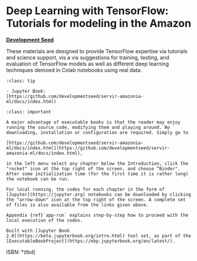 

<!-- #region -->
# Deep Learning with TensorFlow: <br> Tutorials for modeling in the Amazon


[**Development Seed**](https://developmentseed.org/)

<!-- #endregion -->

These materials are designed to provide TensorFlow expertise via tutorials and science support, vis a vis suggestions for training, testing, and evaluation of TensorFlow models as well as different deep learning techniques demoed in Colab notebooks using real data. 


```{admonition} Links
:class: tip

- Jupyter Book: 
[https://github.com/developmentseed/servir-amazonia-ml/docs/index.html)

```


```{admonition} How to run the notebook code
:class: important

A major advantage of executable books is that the reader may enjoy running the source code, modifying them and playing around. No downloading, installation or configuration are required. Simply go to 

[https://github.com/developmentseed/servir-amazonia-ml/docs/index.html](https://github.com/developmentseed/servir-amazonia-ml/docs/index.html),

in the left menu select any chapter below the Introduction, click the "rocket" icon at the top right of the screen, and choose “Binder". After some initialization time (for the first time it is rather long) the notebook can be run.

For local running, the codes for each chapter in the form of 
[Jupyter](https://jupyter.org) notebooks can be downloaded by clicking the "arrow-down" icon at the top right of the screen. A complete set of files is also available from the links given above.

Appendix {ref}`app-run` explains step-by-step how to proceed with the local execution of the codes.
```

```{admonition} $~$
Built with [Jupyter Book
2.0](https://beta.jupyterbook.org/intro.html) tool set, as part of the
[ExecutableBookProject](https://ebp.jupyterbook.org/en/latest/).  
```



ISBN: *(tbd)



